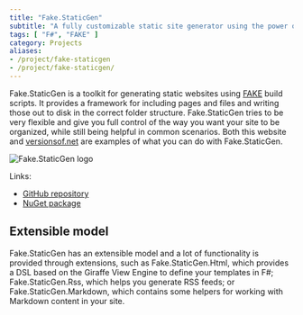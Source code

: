 ```yaml
---
title: "Fake.StaticGen"
subtitle: "A fully customizable static site generator using the power of FAKE"
tags: [ "F#", "FAKE" ]
category: Projects
aliases:
- /project/fake-staticgen
- /project/fake-staticgen/
---
```


Fake.StaticGen is a toolkit for generating static websites using [FAKE](https://fake.build) build scripts. It provides a framework for including pages and files and writing those out to disk in the correct folder structure. Fake.StaticGen tries to be very flexible and give you full control of the way you want your site to be organized, while still being helpful in common scenarios. Both this website and [versionsof.net](https://versionsof.net) are examples of what you can do with Fake.StaticGen.

![Fake.StaticGen logo]({attach}logo.svg) 

Links:

- [GitHub repository](https://github.com/arthurrump/Fake.StaticGen)
- [NuGet package](https://nuget.org/packages/Fake.StaticGen)

## Extensible model
Fake.StaticGen has an extensible model and a lot of functionality is provided through extensions, such as Fake.StaticGen.Html, which provides a DSL based on the Giraffe View Engine to define your templates in F#; Fake.StaticGen.Rss, which helps you generate RSS feeds; or Fake.StaticGen.Markdown, which contains some helpers for working with Markdown content in your site.